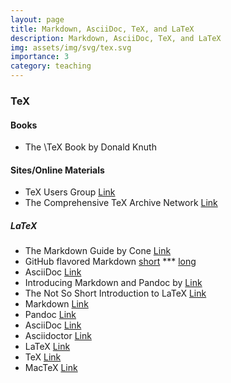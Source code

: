 ```yaml
---
layout: page
title: Markdown, AsciiDoc, TeX, and LaTeX
description: Markdown, AsciiDoc, TeX, and LaTeX
img: assets/img/svg/tex.svg
importance: 3
category: teaching
---
```


### TeX

#### Books

* The \TeX Book by Donald Knuth
   
#### Sites/Online Materials

* TeX Users Group [Link](https://tug.org/)
* The Comprehensive TeX Archive Network [Link](https://ctan.org/)

##### LaTeX


- The Markdown Guide by Cone [Link](https://www.markdownguide.org/book/)
- GitHub flavored Markdown [short](https://docs.github.com/en/get-started/writing-on-github/getting-started-with-writing-and-formatting-on-github/basic-writing-and-formatting-syntax) *** [long](https://github.github.com/gfm/)
- AsciiDoc [Link](https://asciidoc.org)
- Introducing Markdown and Pandoc by [Link](https://www.oreilly.com/library/view/introducing-markdown-and/9781484251492/?_gl=1*mp73u0*_ga*MzQzMDQyOTA1LjE2NzM5NzI3NTg.*_ga_092EL089CH*MTY3Mzk4NDY5OS4yLjAuMTY3Mzk4NDY5OS42MC4wLjA.)
- The Not So Short Introduction to LaTeX [Link](https://tobi.oetiker.ch/lshort/lshort.pdf)
- Markdown [Link](https://daringfireball.net/projects/markdown/)
- Pandoc [Link](https://pandoc.org)
- AsciiDoc [Link](https://asciidoc.org)
- Asciidoctor [Link](https://asciidoctor.org)
- LaTeX [Link](https://www.latex-project.org)
- TeX [Link](https://tug.org)
- MacTeX [Link](https://tug.org/mactex/)
